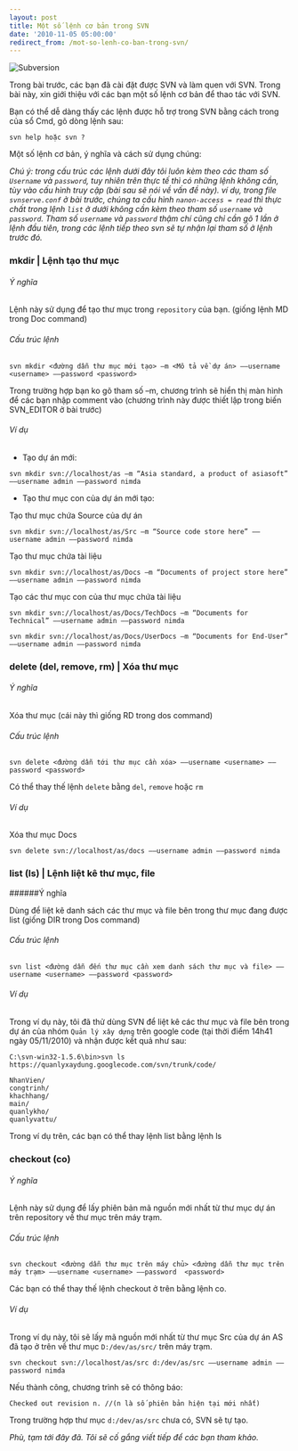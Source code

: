 ```yaml
---
layout: post
title: Một số lệnh cơ bản trong SVN
date: '2010-11-05 05:00:00'
redirect_from: /mot-so-lenh-co-ban-trong-svn/
---
```


![Subversion](https://trinhvanchung.files.wordpress.com/2010/11/image_thumb.png?w=396&h=58)

Trong bài trước, các bạn đã cài đặt được SVN và làm quen với SVN. Trong bài này, xin giới thiệu với các bạn một số lệnh cơ bản để thao tác với SVN.

Bạn có thể dễ dàng thấy các lệnh được hỗ trợ trong SVN bằng cách trong của sổ Cmd, gõ dòng lệnh sau:

```
svn help hoặc svn ?
```

Một số lệnh cơ bản, ý nghĩa và cách sử dụng chúng:

*Chú ý: trong cấu trúc các lệnh dưới đây tôi luôn kèm theo các tham số `Username` và `password`, tuy nhiên trên thực tế thì có những lệnh không cần, tùy vào cấu hình truy cập (bài sau sẽ nói về vấn đề này). ví dụ, trong file `svnserve.conf` ở bài trước, chúng ta cấu hình `nanon-access = read` thì thực chất trong lệnh `list` ở dưới không cần kèm theo tham số `username` và `password`. Tham số `username` và `password` thậm chí cũng chỉ cần gõ 1 lần ở lệnh đầu tiên, trong các lệnh tiếp theo svn sẽ tự nhận lại tham số ở lệnh trước đó.*

### mkdir | Lệnh tạo thư mục
###### Ý nghĩa
Lệnh này sử dụng để tạo thư mục trong `repository` của bạn. (giống lệnh MD trong Doc command)

###### Cấu trúc lệnh

```
svn mkdir <đường dẫn thư mục mới tạo> –m <Mô tả về dự án> ––username <username> ––password <password>
```

Trong trường hợp bạn ko gõ tham số –m, chương trình sẽ hiển thị màn hình để các bạn nhập comment vào (chương trình này được thiết lập trong biến SVN_EDITOR ở bài trước)

###### Ví dụ
* Tạo dự án mới:

```
svn mkdir svn://localhost/as –m “Asia standard, a product of asiasoft” ––username admin ––password nimda
```

* Tạo thư mục con của dự án mới tạo:

Tạo thư mục chứa Source của dự án

``` 
svn mkdir svn://localhost/as/Src –m “Source code store here” ––username admin ––password nimda
```
Tạo thư mục chứa tài liệu
```
svn mkdir svn://localhost/as/Docs –m “Documents of project store here” ––username admin ––password nimda
```

Tạo các thư mục con của thư mục chứa tài liệu

```
svn mkdir svn://localhost/as/Docs/TechDocs –m “Documents for Technical” ––username admin ––password nimda

svn mkdir svn://localhost/as/Docs/UserDocs –m “Documents for End-User” ––username admin ––password nimda
```

### delete (del, remove, rm) | Xóa thư mục 
###### Ý nghĩa
Xóa thư mục (cái này thì giống RD trong dos command)

###### Cấu trúc lệnh

```
svn delete <đường dẫn tới thư mục cần xóa> ––username <username> ––password <password>
```
Có thể thay thế lệnh `delete` bằng `del`, `remove` hoặc `rm`

###### Ví dụ

Xóa thư mục Docs

```
svn delete svn://localhost/as/docs ––username admin ––password nimda
```

### list (ls) | Lệnh liệt kê thư mục, file
######Ý nghĩa

Dùng để liệt kê danh sách các thư mục và file bên trong thư mục đang được list (giống DIR trong Dos command)

###### Cấu trúc lệnh

```
svn list <đường dẫn đến thư mục cần xem danh sách thư mục và file> ––username <username> ––password <password>
```
###### Ví dụ

Trong ví dụ này, tôi đã thử dùng SVN để liệt kê các thư mục và file bên trong dự án của nhóm `Quản lý xây dựng` trên google code (tại thời điểm 14h41 ngày 05/11/2010) và nhận được kết quả như sau:

```
C:\svn-win32-1.5.6\bin>svn ls https://quanlyxaydung.googlecode.com/svn/trunk/code/

NhanVien/
congtrinh/
khachhang/
main/
quanlykho/
quanlyvattu/
```

Trong ví dụ trên, các bạn có thể thay lệnh list bằng lệnh ls

### checkout (co)
###### Ý nghĩa
Lệnh này sử dụng để lấy phiên bản mã nguồn mới nhất từ thư mục dự án trên repository về thư mục trên máy trạm.

###### Cấu trúc lệnh
```
svn checkout <đường dẫn thư mục trên máy chủ> <đường dẫn thư mục trên máy trạm> ––username <username> ––password  <password>
```

Các bạn có thể thay thế lệnh checkout ở trên bằng lệnh co.

###### Ví dụ

Trong ví dụ này, tôi sẽ lấy mã nguồn mới nhất từ thư mục Src của dự án AS đã tạo ở trên về thư mục `D:/dev/as/src/` trên máy trạm.

```
svn checkout svn://localhost/as/src d:/dev/as/src ––username admin ––password nimda
```

Nếu thành công, chương trình sẽ có thông báo:

```
Checked out revision n. //(n là số phiên bản hiện tại mới nhất)
```

Trong trường hợp thư mục `d:/dev/as/src` chưa có, SVN sẽ tự tạo.

*Phù, tạm tới đây đã. Tôi sẽ cố gắng viết tiếp để các bạn tham khảo.*